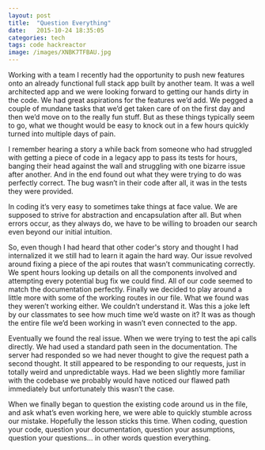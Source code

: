```yaml
---
layout: post
title:  "Question Everything"
date:   2015-10-24 18:35:05
categories: tech
tags: code hackreactor
image: /images/XNBK7TFBAU.jpg
---
```


Working with a team I recently had the opportunity to push new features onto an already functional full stack app built by another team.  It was a well architected app and we were looking forward to getting our hands dirty in the code.  We had great aspirations for the features we’d add.  We pegged a couple of mundane tasks that we’d get taken care of on the first day and then we’d move on to the really fun stuff.  But as these things typically seem to go, what we thought would be easy to knock out in a few hours quickly turned into multiple days of pain.

I remember hearing a story a while back from someone who had struggled with getting a piece of code in a legacy app to pass its tests for hours, banging their head against the wall and struggling with one bizarre issue after another.  And in the end found out what they were trying to do was perfectly correct.  The bug wasn’t in their code after all, it was in the tests they were provided.

In coding it’s very easy to sometimes take things at face value.  We are supposed to strive for abstraction and encapsulation after all.  But when errors occur, as they always do, we have to be willing to broaden our search even beyond our initial intuition.

So, even though I had heard that other coder's story and thought I had internalized it we still had to learn it again the hard way.  Our issue revolved around fixing a piece of the api routes that wasn’t communicating correctly.  We spent hours looking up details on all the components involved and attempting every potential bug fix we could find.  All of our code seemed to match the documentation perfectly.  Finally we decided to play around a little more with some of the working routes in our file.  What we found was they weren’t working either.  We couldn’t understand it.  Was this a joke left by our classmates to see how much time we’d waste on it?  It was as though the entire file we’d been working in wasn’t even connected to the app.

Eventually we found the real issue. When we were trying to test the api calls directly.  We had used a standard path seen in the documentation.  The server had responded so we had never thought to give the request path a second thought.  It still appeared to be responding to our requests, just in totally weird and unpredictable ways.  Had we been slightly more familiar with the codebase we probably would have noticed our flawed path immediately but unfortunately this wasn’t the case.

When we finally began to question the existing code around us in the file, and ask what’s even working here, we were able to quickly stumble across our mistake.  Hopefully the lesson sticks this time.  When coding, question your code, question your documentation, question your assumptions, question your questions… in other words question everything.


